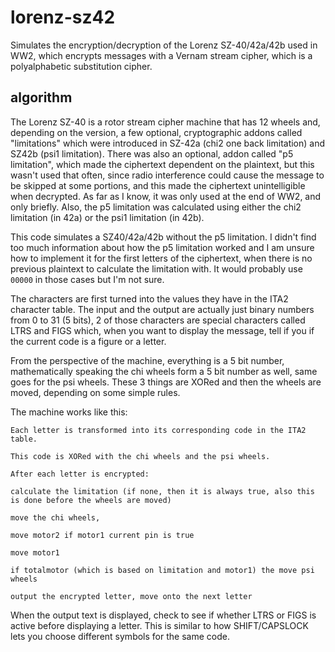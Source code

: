 # lorenz-sz42
Simulates the encryption/decryption of the Lorenz SZ-40/42a/42b used in WW2, which encrypts messages with a Vernam stream cipher, which is a polyalphabetic substitution cipher.

## algorithm
The Lorenz SZ-40 is a rotor stream cipher machine that has 12 wheels and, depending on the version, a few optional, cryptographic addons called "limitations" which were introduced in SZ-42a (chi2 one back limitation) and SZ42b (psi1 limitation). There was also an optional, addon called "p5 limitation", which made the ciphertext dependent on the plaintext, but this wasn't used that often, since radio interference could cause the message to be skipped at some portions, and this made the ciphertext unintelligible when decrypted. As far as I know, it was only used at the end of WW2, and only briefly. Also, the p5 limitation was calculated using either the chi2 limitation (in 42a) or the psi1 limitation (in 42b).

This code simulates a SZ40/42a/42b without the p5 limitation. I didn't find too much information about how the p5 limitation worked and I am unsure how to implement it for the first letters of the ciphertext, when there is no previous plaintext to calculate the limitation with. It would probably use `00000` in those cases but I'm not sure.

The characters are first turned into the values they have in the ITA2 character table. The input and the output are actually just binary numbers from 0 to 31 (5 bits), 2 of those characters are special characters called LTRS and FIGS which, when you want to display the message, tell if you if the current code is a figure or a letter. 

From the perspective of the machine, everything is a 5 bit number, mathematically speaking the chi wheels form a 5 bit number as well, same goes for the psi wheels. These 3 things are XORed and then the wheels are moved, depending on some simple rules.

The machine works like this:

    Each letter is transformed into its corresponding code in the ITA2 table.

    This code is XORed with the chi wheels and the psi wheels.

    After each letter is encrypted: 

    calculate the limitation (if none, then it is always true, also this is done before the wheels are moved)

    move the chi wheels,

    move motor2 if motor1 current pin is true

    move motor1

    if totalmotor (which is based on limitation and motor1) the move psi wheels

    output the encrypted letter, move onto the next letter

When the output text is displayed, check to see if whether LTRS or FIGS is active before displaying a letter. This is similar to how SHIFT/CAPSLOCK lets you choose different symbols for the same code.

